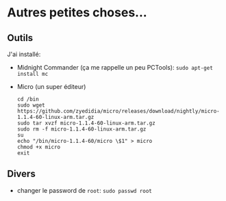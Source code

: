 # Autres petites choses...

## Outils

J'ai installé:

- Midnight Commander (ça me rappelle un peu PCTools): `sudo apt-get install mc`
- Micro (un super éditeur)

  ``` shell
  cd /bin
  sudo wget https://github.com/zyedidia/micro/releases/download/nightly/micro-1.1.4-60-linux-arm.tar.gz
  sudo tar xvzf micro-1.1.4-60-linux-arm.tar.gz
  sudo rm -f micro-1.1.4-60-linux-arm.tar.gz
  su
  echo "/bin/micro-1.1.4-60/micro \$1" > micro
  chmod +x micro
  exit
  ```

## Divers

- changer le password de `root`: `sudo passwd root`
